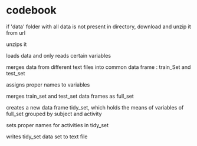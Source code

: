 codebook
==========

if 'data' folder with all data is not present in directory, download and unzip it from url

unzips it

loads data and only reads certain variables

merges data from different text files into  common data frame : train_Set and test_set

assigns proper names to variables 

merges train_set and test_set data frames as full_set

creates a new data frame tidy_set, which holds the means of variables of full_set grouped by subject and activity 

sets proper names for activities in tidy_set

writes tidy_set data set to text file